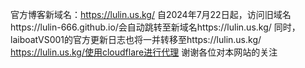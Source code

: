 官方博客新域名：https://lulin.us.kg/
自2024年7月22日起，访问旧域名https://lulin-666.github.io/会自动跳转至新域名https://lulin.us.kg/
同时，laiboatVS001的官方更新日志也将一并转移至https://lulin.us.kg/
https://lulin.us.kg/使用cloudflare进行代理
谢谢各位对本网站的关注